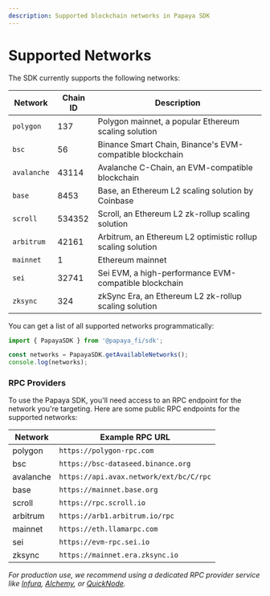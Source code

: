 ```yaml
---
description: Supported blockchain networks in Papaya SDK
---
```


# Supported Networks

The SDK currently supports the following networks:

| Network     | Chain ID | Description                                                 |
| ----------- | -------- | ----------------------------------------------------------- |
| `polygon`   | 137      | Polygon mainnet, a popular Ethereum scaling solution        |
| `bsc`       | 56       | Binance Smart Chain, Binance's EVM-compatible blockchain    |
| `avalanche` | 43114    | Avalanche C-Chain, an EVM-compatible blockchain             |
| `base`      | 8453     | Base, an Ethereum L2 scaling solution by Coinbase           |
| `scroll`    | 534352   | Scroll, an Ethereum L2 zk-rollup scaling solution           |
| `arbitrum`  | 42161    | Arbitrum, an Ethereum L2 optimistic rollup scaling solution |
| `mainnet`   | 1        | Ethereum mainnet                                            |
| `sei`       | 32741    | Sei EVM, a high-performance EVM-compatible blockchain       |
| `zksync`    | 324      | zkSync Era, an Ethereum L2 zk-rollup scaling solution       |

You can get a list of all supported networks programmatically:

```typescript
import { PapayaSDK } from '@papaya_fi/sdk';

const networks = PapayaSDK.getAvailableNetworks();
console.log(networks);
```

### RPC Providers

To use the Papaya SDK, you'll need access to an RPC endpoint for the network you're targeting. Here are some public RPC endpoints for the supported networks:

| Network   | Example RPC URL                         |
| --------- | --------------------------------------- |
| polygon   | `https://polygon-rpc.com`               |
| bsc       | `https://bsc-dataseed.binance.org`      |
| avalanche | `https://api.avax.network/ext/bc/C/rpc` |
| base      | `https://mainnet.base.org`              |
| scroll    | `https://rpc.scroll.io`                 |
| arbitrum  | `https://arb1.arbitrum.io/rpc`          |
| mainnet   | `https://eth.llamarpc.com`              |
| sei       | `https://evm-rpc.sei.io`                |
| zksync    | `https://mainnet.era.zksync.io`         |

_For production use, we recommend using a dedicated RPC provider service like_ [_Infura_](https://www.infura.io/)_,_ [_Alchemy_](https://www.alchemy.com/)_, or_ [_QuickNode_](https://www.quicknode.com/)_._

